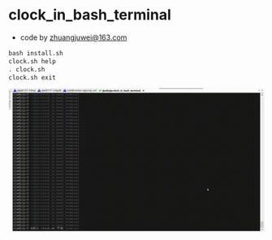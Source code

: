 # clock_in_bash_terminal

+ code by zhuangjuwei@163.com

``` shell
bash install.sh
clock.sh help
. clock.sh
clock.sh exit
```

![avatar](https://github.com/mathzzz/clock_in_bash_terminal/blob/main/showhow.gif)
